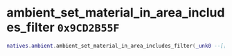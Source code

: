 # ambient_set_material_in_area_includes_filter `0x9CD2B55F`

```lua
natives.ambient.ambient_set_material_in_area_includes_filter(_unk0 --[[ number ]], _unk1 --[[ number ]], _unk2 --[[ number ]])
```